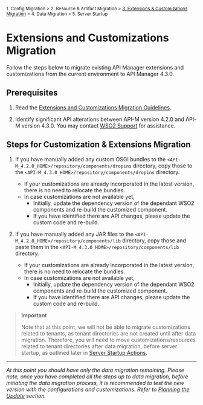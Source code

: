 <small> 1. Config Migration > 2. Resource & Artifact Migration > [3. Extensions & Customizations Migration](./extensions-and-customizations-migration.md) > 4. Data Migration > 5. Server Startup </small>

# Extensions and Customizations Migration

Follow the steps below to migrate existing API Manager extensions and customizations from the current environment to API Manager 4.3.0.

## Prerequisites

1. Read the [Extensions and Customizations Migration Guidelines](../../general-extensions-and-customizations.md).

2. Identify significant API alterations between API-M version 4.2.0 and API-M version 4.3.0. You may contact [WSO2 Support](https://support.wso2.com/jira/secure/Dashboard.jspa) for assistance.


## Steps for Customization & Extensions Migration

1. If you have manually added any custom OSGI bundles to the `<API-M_4.2.0_HOME>/repository/components/dropins` directory, copy those to the `<API-M_4.3.0_HOME>/repository/components/dropins` directory. 

    - If your customizations are already incorporated in the latest version, there is no need to relocate the bundles.
    - In case customizations are not available yet,
        - Initially, update the dependency version of the dependant WSO2 components and re-build the customized component.
        - If you have identified there are API changes, please update the custom code and re-build.

2. If you have manually added any JAR files to the `<API-M_4.2.0_HOME>/repository/components/lib` directory, copy those and paste them in the `<API-M_4.3.0_HOME>/repository/components/lib` directory.
   
   - If your customizations are already incorporated in the latest version, there is no need to relocate the bundles.
   - In case customizations are not available yet,
        - Initially, update the dependency version of the dependant WSO2 components and re-build the customized component.
        - If you have identified there are API changes, please update the custom code and re-build.

> **Important**
> 
> Note that at this point, we will not be able to migrate customizations related to tenants, as tenant directories are not created until after data migration. Therefore, you will need to move customizations/resources related to tenant directories after data migration, before server startup, as outlined later in [Server Startup Actions](server-startup-actions.md).

---
*At this point you should have only the data migration remaining. Please note, once you have completed all the steps up to data migration, before initiating the data migration process, it is recommended to test the new version with the configurations and customizations. Refer to [Planning the Update](../../general-guidelines.md) section.*
